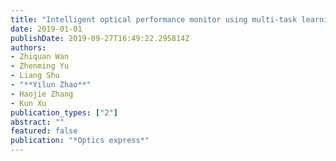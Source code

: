 ```yaml
---
title: "Intelligent optical performance monitor using multi-task learning based artificial neural network"
date: 2019-01-01
publishDate: 2019-09-27T16:49:22.295814Z
authors: 
- Zhiquan Wan
- Zhenming Yu
- Liang Shu
- "**Yilun Zhao**"
- Haojie Zhang
- Kun Xu
publication_types: ["2"]
abstract: ""
featured: false
publication: "*Optics express*"
---
```


